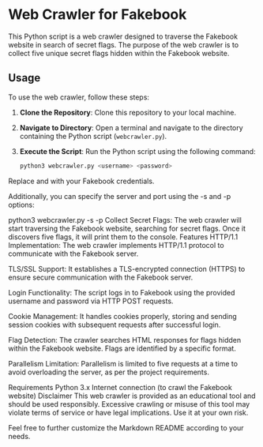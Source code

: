 # Web Crawler for Fakebook

This Python script is a web crawler designed to traverse the Fakebook website in search of secret flags. The purpose of the web crawler is to collect five unique secret flags hidden within the Fakebook website.

## Usage

To use the web crawler, follow these steps:

1. **Clone the Repository**: Clone this repository to your local machine.

2. **Navigate to Directory**: Open a terminal and navigate to the directory containing the Python script (`webcrawler.py`).

3. **Execute the Script**: Run the Python script using the following command:
   ```bash
   python3 webcrawler.py <username> <password>
Replace <username> and <password> with your Fakebook credentials.

Additionally, you can specify the server and port using the -s and -p options:

python3 webcrawler.py -s <server> -p <port> <username> <password>
Collect Secret Flags: The web crawler will start traversing the Fakebook website, searching for secret flags. Once it discovers five flags, it will print them to the console.
Features
HTTP/1.1 Implementation: The web crawler implements HTTP/1.1 protocol to communicate with the Fakebook server.

TLS/SSL Support: It establishes a TLS-encrypted connection (HTTPS) to ensure secure communication with the Fakebook server.

Login Functionality: The script logs in to Fakebook using the provided username and password via HTTP POST requests.

Cookie Management: It handles cookies properly, storing and sending session cookies with subsequent requests after successful login.

Flag Detection: The crawler searches HTML responses for flags hidden within the Fakebook website. Flags are identified by a specific format.

Parallelism Limitation: Parallelism is limited to five requests at a time to avoid overloading the server, as per the project requirements.

Requirements
Python 3.x
Internet connection (to crawl the Fakebook website)
Disclaimer
This web crawler is provided as an educational tool and should be used responsibly. Excessive crawling or misuse of this tool may violate terms of service or have legal implications. Use it at your own risk.

Feel free to further customize the Markdown README according to your needs.
